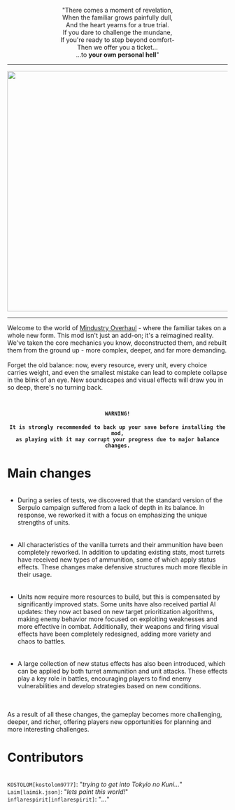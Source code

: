 <p align='center'>"There comes a moment of revelation,
<br>When the familiar grows painfully dull,
<br>And the heart yearns for a true trial.
<br>If you dare to challenge the mundane,
<br>If you're ready to step beyond comfort-
<br>Then we offer you a ticket...    
<br>...to <b>your own personal hell</b>"</p>
<hr>
<div align="center">
<img src="https://github.com/KOCTOLOM/Mindustry-overhaul/raw/main/sprites-override/ui/logo.png" width="550">
</div>
<hr>
<p>Welcome to the world of <ins>Mindustry Overhaul</ins> - where the familiar takes on a whole new form.
This mod isn't just an add-on; it's a reimagined reality. We've taken the core mechanics you know, deconstructed them, and rebuilt them from the ground up - more complex, deeper, and far more demanding.
<br>
<br>Forget the old balance: now, every resource, every unit, every choice carries weight, and even the smallest mistake can lead to complete collapse in the blink of an eye.
New soundscapes and visual effects will draw you in so deep, there's no turning back.</p><br>
<div align="center">

<b>`WARNING!`</b>
<br>
<br><b>`It is strongly recommended to back up your save before installing the mod,`</b>
<br><b>`as playing with it may corrupt your progress due to major balance changes.`</b>

</div>
<h1>Main changes</h1>
<ul><br><li>During a series of tests, we discovered that the standard version of the Serpulo campaign suffered from a lack of depth in its balance. In response, we reworked it with a focus on emphasizing the unique strengths of units.</li>
<br>
<br><li>All characteristics of the vanilla turrets and their ammunition have been completely reworked. In addition to updating existing stats, most turrets have received new types of ammunition, some of which apply status effects. These changes make defensive structures much more flexible in their usage.</li>
<br>
<br><li>Units now require more resources to build, but this is compensated by significantly improved stats. Some units have also received partial AI updates: they now act based on new target prioritization algorithms, making enemy behavior more focused on exploiting weaknesses and more effective in combat. Additionally, their weapons and firing visual effects have been completely redesigned, adding more variety and chaos to battles.</li>
<br>
<br><li>A large collection of new status effects has also been introduced, which can be applied by both turret ammunition and unit attacks. These effects play a key role in battles, encouraging players to find enemy vulnerabilities and develop strategies based on new conditions.</li></ul>
<br>
<br>As a result of all these changes, the gameplay becomes more challenging, deeper, and richer, offering players new opportunities for planning and more interesting challenges.
<h1>Contributors</h1>
<div>
  
<br>`KOSTOLOM[kostolom9777]`: "<em>trying to get into Tokyio no Kuni...</em>"
<br>`Laim[laimik.json]`: "<em>lets paint this world!</em>"
<br>`𝚒𝚗𝚏𝚕𝚊𝚛𝚎𝚜𝚙𝚒𝚛𝚒𝚝[𝚒𝚗𝚏𝚕𝚊𝚛𝚎𝚜𝚙𝚒𝚛𝚒𝚝]`: "<em>...</em>"

</div>
